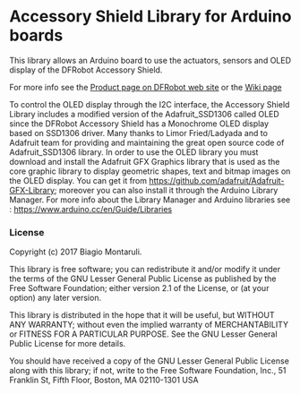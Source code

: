 # Accessory Shield Library for Arduino boards

This library allows an Arduino board to use the actuators, sensors and OLED display of the DFRobot Accessory Shield.

For more info see the [Product page on DFRobot web site](https://www.dfrobot.com/index.php?route=product/product&product_id=1045)
or the [Wiki page](https://www.dfrobot.com/wiki/index.php/Accessory_Shield_for_Arduino_SKU:DFR0270)

To control the OLED display through the I2C interface, the Accessory Shield Library includes a modified version of 
the Adafruit_SSD1306 called OLED since the DFRobot Accessory Shield has a Monochrome OLED display based on SSD1306 driver.
Many thanks to Limor Fried/Ladyada and to Adafruit team for providing and maintaining the great open source code
of Adafruit_SSD1306 library.
In order to use the OLED library you must download and install the Adafruit GFX Graphics library that is used as the
core graphic library to display geometric shapes, text and bitmap images on the OLED display.
You can get it from https://github.com/adafruit/Adafruit-GFX-Library; moreover you can also install it through the
Arduino Library Manager. For more info about the Library Manager and Arduino libraries see : 
https://www.arduino.cc/en/Guide/Libraries


### License

Copyright (c) 2017 Biagio Montaruli.

This library is free software; you can redistribute it and/or
modify it under the terms of the GNU Lesser General Public
License as published by the Free Software Foundation; either
version 2.1 of the License, or (at your option) any later version.

This library is distributed in the hope that it will be useful,
but WITHOUT ANY WARRANTY; without even the implied warranty of
MERCHANTABILITY or FITNESS FOR A PARTICULAR PURPOSE. See the GNU
Lesser General Public License for more details.

You should have received a copy of the GNU Lesser General Public
License along with this library; if not, write to the Free Software
Foundation, Inc., 51 Franklin St, Fifth Floor, Boston, MA 02110-1301 USA
